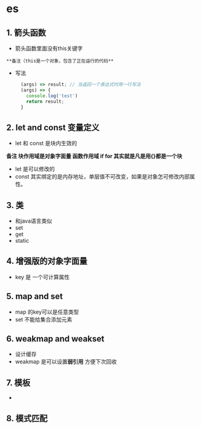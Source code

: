 # es 

## 1. 箭头函数
  -  箭头函数里面没有this关键字

    **备注（this是一个对象，包含了正在运行的代码**
  - 写法
    ```javascript
      (args) => result; // 当返回一个表达式时用一行写法
      (args) => {
        console.log('test')
        return result;
      } 
    ```


## 2. let and const 变量定义
 - let 和 const 是块内生效的

 **备注 块作用域是对象字面量 函数作用域 if for 其实就是凡是用{}都是一个块**
 - let 是可以修改的
 - const 其实绑定的是内存地址，单层值不可改变，如果是对象怎可修改内部属性。

## 3. 类
- 和java语言类似
- set 
- get
- static

## 4. 增强版的对象字面量
- key 是 一个可计算属性

## 5. map and set
- map 的key可以是任意类型
- set 不能给集合添加元素

## 6. weakmap and weakset
- 设计缓存
- weakmap 是可以设置**弱引用** 方便下次回收



## 7. 模板

- 


## 8. 模式匹配


